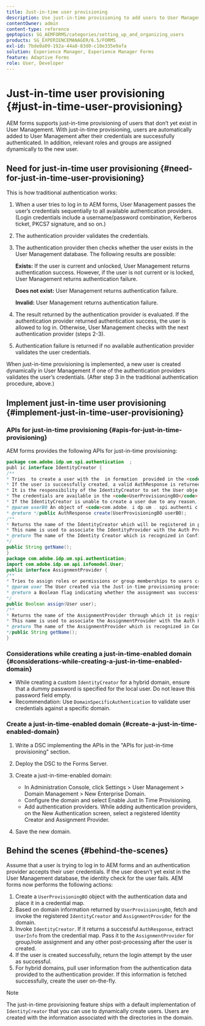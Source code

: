 ```yaml
---
title: Just-in-time user provisioning
description: Use just-in-time provisioning to add users to User Management after successfull authentication and dynamically assign relevant roles and groups to the new user.
contentOwner: admin
content-type: reference
geptopics: SG_AEMFORMS/categories/setting_up_and_organizing_users
products: SG_EXPERIENCEMANAGER/6.5/FORMS
exl-id: 7bde0a09-192a-44a8-83d0-c18e335e9afa
solution: Experience Manager, Experience Manager Forms
feature: Adaptive Forms
role: User, Developer
---
```

# Just-in-time user provisioning {#just-in-time-user-provisioning}

AEM forms supports just-in-time provisioning of users that don’t yet exist in User Management. With just-in-time provisioning, users are automatically added to User Management after their credentials are successfully authenticated. In addition, relevant roles and groups are assigned dynamically to the new user.

## Need for just-in-time user provisioning {#need-for-just-in-time-user-provisioning}

This is how traditional authentication works:

1. When a user tries to log in to AEM forms, User Management passes the user’s credentials sequentially to all available authentication providers. (Login credentials include a username/password combination, Kerberos ticket, PKCS7 signature, and so on.)
1. The authentication provider validates the credentials.
1. The authentication provider then checks whether the user exists in the User Management database. The following results are possible:

   **Exists:** If the user is current and unlocked, User Management returns authentication success. However, if the user is not current or is locked, User Management returns authentication failure.

   **Does not exist:** User Management returns authentication failure.

   **Invalid:** User Management returns authentication failure.

1. The result returned by the authentication provider is evaluated. If the authentication provider returned authentication success, the user is allowed to log in. Otherwise, User Management checks with the next authentication provider (steps 2-3).
1. Authentication failure is returned if no available authentication provider validates the user credentials.

When just-in-time provisioning is implemented, a new user is created dynamically in User Management if one of the authentication providers validates the user’s credentials. (After step 3 in the traditional authentication procedure, above.)

## Implement just-in-time user provisioning {#implement-just-in-time-user-provisioning}

### APIs for just-in-time provisioning {#apis-for-just-in-time-provisioning}

AEM forms provides the following APIs for just-in-time provisioning:

```java
package com.adobe.idp.um.spi.authentication  ;
publ ic interface IdentityCreator {
/**
* Tries  to create a user with the  in formation  provided in the <code>UserProvisioningBO</code> object.
* If the user is successfully created, a valid AuthResponse is returned along with the information using which the user was created.
* It is the responsibility of the IdentityCreator to set the User obje ct  in the cre dential map with th e  ke y  <code>UMA u thenticationUtil.authenticatedUserKey</code>
* The credentials are available in the <code>UserProvisioningBO</code> object in the 'credentials' property.
* If the IdentityCreator is unable to create a user due to any reason, it returns <code>null</code>
* @param userBO An object of <code>com.adobe. i dp.um . spi.authenti c ationUserProvisioningBO</code>
* @return */public AuthResponse create(UserProvisioningBO userBO);
/**
* Returns the name of the IdentityCreator which will be registered in preferences.
* This name is used to associate the IdentityProvider with the Auth Provider Configuration in the domain.
* @return The name of the Identity Creator which is recognized in Configuration.
*/
public String getName();
}
package com.adobe.idp.um.spi.authentication;
import com.adobe.idp.um.api.infomodel.User;
public interface AssignmentProvider {
/**
* Tries to assign roles or permissions or group memberships to users created via Just-in-time provisioning.
* @param user The User created via the Just-in-time provisioning process.
* @return a Boolean flag indicating whether the assignment was successful or not.
*/
public Boolean assign(User user);
/**
* Returns the name of the AssignmentProvider through which it is registered under preferences.
* This name is used to associate the AssignmentProvider with the Auth Provider Configuration in the domain.
* @return The name of the AssignmentProvider which is recognized in Configuration.
*/public String getName();
}
```

### Considerations while creating a just-in-time-enabled domain {#considerations-while-creating-a-just-in-time-enabled-domain}

* While creating a custom `IdentityCreator` for a hybrid domain, ensure that a dummy password is specified for the local user. Do not leave this password field empty.
* Recommendation: Use `DomainSpecificAuthentication` to validate user credentials against a specific domain.

### Create a just-in-time-enabled domain {#create-a-just-in-time-enabled-domain}

1. Write a DSC implementing the APIs in the "APIs for just-in-time provisioning" section.
1. Deploy the DSC to the Forms Server.
1. Create a just-in-time-enabled domain:

    * In Administration Console, click Settings &gt; User Management &gt; Domain Management &gt; New Enterprise Domain.
    * Configure the domain and select Enable Just In Time Provisioning. <!--Fix broken link (See Setting up and managing domains).-->
    * Add authentication providers. While adding authentication providers, on the New Authentication screen, select a registered Identity Creator and Assignment Provider.

1. Save the new domain.

## Behind the scenes {#behind-the-scenes}

Assume that a user is trying to log in to AEM forms and an authentication provider accepts their user credentials. If the user doesn’t yet exist in the User Management database, the identity check for the user fails. AEM forms now performs the following actions:

1. Create a `UserProvisioningBO` object with the authentication data and place it in a credential map.
1. Based on domain information returned by `UserProvisioningBO`, fetch and invoke the registered `IdentityCreator` and `AssignmentProvider` for the domain.
1. Invoke `IdentityCreator`. If it returns a successful `AuthResponse`, extract `UserInfo` from the credential map. Pass it to the `AssignmentProvider` for group/role assignment and any other post-processing after the user is created.
1. If the user is created successfully, return the login attempt by the user as successful.
1. For hybrid domains, pull user information from the authentication data provided to the authentication provider. If this information is fetched successfully, create the user on-the-fly.

>[!NOTE]
>
>The just-in-time provisioning feature ships with a default implementation of `IdentityCreator` that you can use to dynamically create users. Users are created with the information associated with the directories in the domain.
